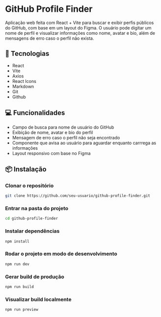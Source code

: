# GitHub Profile Finder

Aplicação web feita com React + Vite para buscar e exibir perfis públicos do GitHub, com base em um layout do Figma. O usuário pode digitar um nome de perfil e visualizar informações como nome, avatar e bio, além de mensagens de erro caso o perfil não exista.

## 🚀 Tecnologias

- React
- Vite
- Axios
- React Icons
- Markdown
- Git
- Github

## 💻 Funcionalidades

- Campo de busca para nome de usuário do GitHub
- Exibição de nome, avatar e bio do perfil
- Mensagem de erro caso o perfil não seja encontrado
- Componente que avisa ao usuário para aguardar enquanto carrrega as informações
- Layout responsivo com base no Figma

## 📦 Instalação

### Clonar o repositório

````bash
git clone https://github.com/seu-usuario/github-profile-finder.git
````

### Entrar na pasta do projeto

````bash
cd github-profile-finder
````

### Instalar dependências

````bash
npm install
````

### Rodar o projeto em modo de desenvolvimento

````bash
npm run dev
````

### Gerar build de produção

````bash
npm run build
````

### Visualizar build localmente

````bash
npm run preview
````
